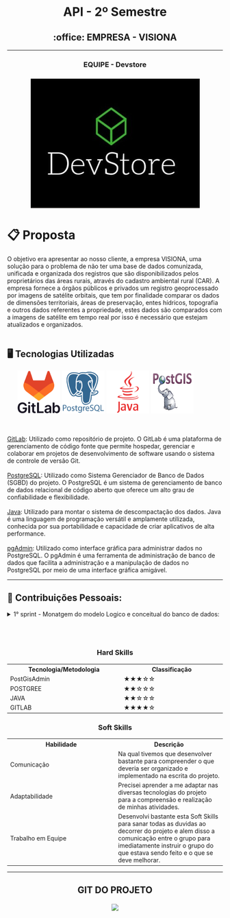 <h1 align="center"> API -  2º Semestre</h1>
<h2 align="center">:office: EMPRESA - VISIONA</h2>


----------------------------------------------------------------------------------------------------------------------------------------------------------------------------------
<h3 align="center"> 
 EQUIPE - Devstore
<h3 align="center"> 

![logo_projeto](https://github.com/Orlandi-a11/PortifolioFatecApi/blob/main/IMG/API_2_logo.jpeg)



# :clipboard: Proposta
O objetivo era apresentar ao nosso cliente, a empresa VISIONA, uma solução para o problema de não ter uma base de dados comunizada, unificada e organizada dos registros que são disponibilizados pelos proprietários das áreas rurais, através do cadastro ambiental rural (CAR).
A empresa fornece a órgãos públicos e privados um registro geoprocessado por imagens de satélite orbitais, que tem por finalidade comparar os dados de dimensões territoriais, áreas de preservação, entes hídricos, topografia e outros dados referentes a propriedade, estes dados são comparados com a imagens de satélite em tempo real por isso é necessário que estejam atualizados e organizados.
<br></br>
## :desktop_computer: Tecnologias Utilizadas
<ul>
<img src="https://raw.githubusercontent.com/devicons/devicon/1119b9f84c0290e0f0b38982099a2bd027a48bf1/icons/gitlab/gitlab-original-wordmark.svg" width="100"    height="100" />	
<img src="https://raw.githubusercontent.com/devicons/devicon/1119b9f84c0290e0f0b38982099a2bd027a48bf1/icons/postgresql/postgresql-plain-wordmark.svg" width="100" height="100" />
<img src="https://raw.githubusercontent.com/devicons/devicon/1119b9f84c0290e0f0b38982099a2bd027a48bf1/icons/java/java-plain-wordmark.svg" width="100" height="100" />

<img src="https://github.com/Orlandi-a11/PortifolioFatecApi/blob/main/IMG/R.png" width="100" height="100" />
</ul>
 <br></br>
 <a href="https://gitlab.com">GitLab</a>: Utilizado como repositório de projeto. O GitLab é uma plataforma de gerenciamento de código fonte que permite hospedar, gerenciar e colaborar em projetos de desenvolvimento de software usando o sistema de controle de versão Git.
<br></br>
<a href="https://www.postgresql.org">PostgreSQL</a>: Utilizado como Sistema Gerenciador de Banco de Dados (SGBD) do projeto. O PostgreSQL é um sistema de gerenciamento de banco de dados relacional de código aberto que oferece um alto grau de confiabilidade e flexibilidade.
<br></br>
<a href="https://www.java.com">Java</a>: Utilizado para montar o sistema de descompactação dos dados. Java é uma linguagem de programação versátil e amplamente utilizada, conhecida por sua portabilidade e capacidade de criar aplicativos de alta performance.
<br></br>
<a href="https://www.pgadmin.org">pgAdmin</a>: Utilizado como interface gráfica para administrar dados no PostgreSQL. O pgAdmin é uma ferramenta de administração de banco de dados que facilita a administração e a manipulação de dados no PostgreSQL por meio de uma interface gráfica amigável.



-------------------------------------------------------------------------------------------------------------------------------------------------------------

 ## :dart: Contribuições Pessoais: 

<details>
<summary> 1° sprint - Monatgem do modelo Logico e conceitual do banco de dados: </summary>

  - Auxilio na montagem do banco de dados e inicio de sua aplicação em PGadm;

2° Sprint - Upload dos arquivos shapefile:
- Inicio dos downlaod dos arquivos shapefile para a sua vizualiazação no projeto;

3° Sprint - Auxilio com a montagem do readme e inserção dos dados da Aplicação:
- Trabalhamos numa montagem de um readme dinamico e o com o maximo de detalhes possiveis para a compreensão dos clientes e demais;

4° Sprint - Video ilustrativo do funcionamento do aplicativo e Upload dos arquivos shapefile:
- Realizei os videos ilustrativos da aplicação em funcionamento com explicação para a compreensão melhor de todos e com a aplicação finalizada e finalização de uploads dos demais arquivos shapefile para a demonstração final do projeto.
</details>

<br></br>

<h3 align="center"> Hard Skills </h3>
  <table align="center">
    <tr>
      <th width="300px">Tecnologia/Metodologia</th>
      <th width="300px">Classificação</th>
    </tr>
    <tr>
      <td>PostGisAdmin</td>
      <td>★★★☆☆</td>
    </tr>
    <tr>
      <td>POSTGREE</td>
      <td>★★☆☆☆</td>
    </tr>	
    <tr>
      <td>JAVA</td>
      <td>★★☆☆☆</td>
    </tr>
    <tr>
      <td>GITLAB</td>
      <td>★★★★☆</td>
    </tr>
  </table>

 <h3 align="center">Soft Skills</h3>
  <table align="center">
    <tr>
      <th width="300px">Habilidade</th>
      <th width="300px">Descrição</th>
    </tr>
    <tr>
      <td>Comunicação</td>
      <td>Na qual tivemos que desenvolver bastante para compreender o que deveria ser organizado e implementado na escrita do projeto.</td>
    </tr>
    <tr>
      <td>Adaptabilidade</td>
      <td>Precisei aprender a me adaptar nas diversas tecnologias do projeto para a compreensão e realização de minhas atividades.</td>
    </tr>
    <tr>
      <td>Trabalho em Equipe</td>
      <td>Desenvolvi bastante esta Soft Skills para sanar todas as duvidas ao decorrer do projeto e alem disso a comunicação entre o grupo para imediatamente instruir o grupo do que estava sendo feito e o que se deve melhorar.</td>
  </table>

----------------------------------------------------------------------------------------------------------------------------------------------------------------------------------

<h2 align="center"> GIT DO PROJETO</h2>

<h5 align="center"><a href="https://gitlab.com/orl22/projeto_pi3"><img src="https://img.shields.io/badge/GitHub-Repositório Projeto-181717?style=for-the-badge&logo=github"></a>
</h5>

